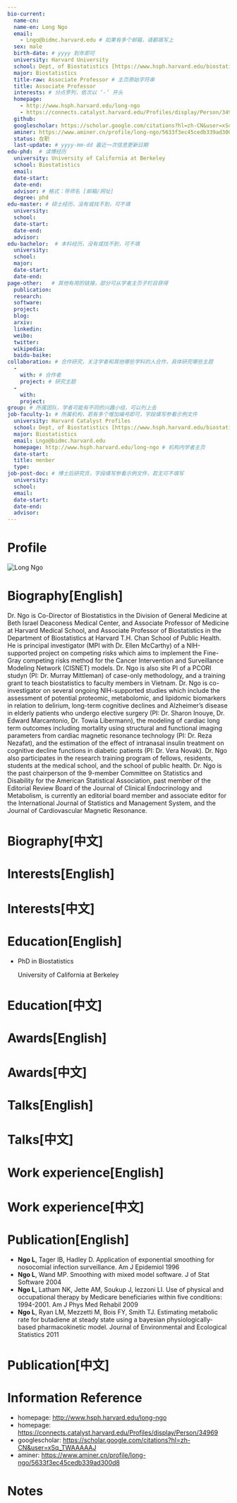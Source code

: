 ```yaml
---
bio-current:
  name-cn: 
  name-en: Long Ngo
  email: 
    - Lngo@bidmc.harvard.edu # 如果有多个邮箱，请都填写上
  sex: male
  birth-date: # yyyy 到年即可
  university: Harvard University 
  school: Dept, of Biostatistics [https://www.hsph.harvard.edu/biostatistics/] # 格式：学院名称[学院官网链接]
  major: Biostatistics
  title-raw: Associate Professor # 主页原始字符串
  title: Associate Professor
  interests: # 分点罗列，依次以 ‘-’ 开头
  homepage: 
    - http://www.hsph.harvard.edu/long-ngo
    - https://connects.catalyst.harvard.edu/Profiles/display/Person/34969
  github: 
  googlescholar: https://scholar.google.com/citations?hl=zh-CN&user=xSq_TWAAAAAJ
  aminer: https://www.aminer.cn/profile/long-ngo/5633f3ec45cedb339ad300d8
  status: 在职
  last-update: # yyyy-mm-dd 最近一次信息更新日期
edu-phd:  # 读博经历
  university: University of California at Berkeley
  school: Biostatistics
  email: 
  date-start: 
  date-end: 
  advisor: # 格式：导师名 [邮箱/网址]
  degree: phd
edu-master: # 硕士经历，没有或找不到，可不填
  university: 
  school: 
  date-start: 
  date-end: 
  advisor:
edu-bachelor:  # 本科经历，没有或找不到，可不填
  university: 
  school: 
  major: 
  date-start: 
  date-end: 
page-other:   # 其他有用的链接，部分可从学者主页子栏目获得
  publication: 
  research: 
  software: 
  project: 
  blog: 
  arxiv: 
  linkedin: 
  weibo:
  twitter:
  wikipedia:
  baidu-baike:
collaboration: # 合作研究，关注学者和其他哪些学科的人合作，具体研究哪些主题
  - 
    with: # 合作者
    project: # 研究主题
  - 
    with: 
    project: 
group: # 所属团队，学者可能有不同的兴趣小组，可以列上去
job-faculty-1: # 所属机构，若有多个增加编号即可，字段填写参看示例文件
  university: Harvard Catalyst Profiles
  school: Dept, of Biostatistics [https://www.hsph.harvard.edu/biostatistics/]
  major: Biostatistics
  email: Lngo@bidmc.harvard.edu
  homepage: http://www.hsph.harvard.edu/long-ngo # 机构内学者主页
  date-start: 
  title: menber
  type: 
job-post-doc: # 博士后研究员，字段填写参看示例文件，若无可不填写
  university: 
  school: 
  email: 
  date-start: 
  date-end: 
  advisor: 
---
```


# Profile

![Long Ngo](//avatarcdn.aminer.cn/upload/avatar/935/614/124/5633f3ec45cedb339ad300d8_0.jpeg!240?ran=0.13668123627454287)

# Biography[English]

Dr. Ngo is Co-Director of Biostatistics in the Division of General Medicine at Beth Israel Deaconess Medical Center, and Associate Professor of Medicine at Harvard Medical School, and Associate Professor of Biostatistics in the Department of Biostatistics at Harvard T.H. Chan School of Public Health. He is principal investigator (MPI with Dr. Ellen McCarthy) of a NIH-supported project on competing risks which aims to implement the Fine-Gray competing risks method for the Cancer Intervention and Surveillance Modeling Network (CISNET) models. Dr. Ngo is also site PI of a PCORI studyn (PI: Dr. Murray Mittleman) of case-only methodology, and a training grant to teach biostatistics to faculty members in Vietnam. Dr. Ngo is co-investigator on several ongoing NIH-supported studies which include the assessment of potential proteomic, metabolomic, and lipidomic biomarkers in relation to delirium, long-term cognitive declines and Alzheimer’s disease in elderly patients who undergo elective surgery (PI: Dr. Sharon Inouye, Dr. Edward Marcantonio, Dr. Towia Libermann), the modeling of cardiac long term outcomes including mortality using structural and functional imaging parameters from cardiac magnetic resonance technology (PI: Dr. Reza Nezafat), and the estimation of the effect of intranasal insulin treatment on cognitive decline functions in diabetic patients (PI: Dr. Vera Novak). Dr. Ngo also participates in the research training program of fellows, residents, students at the medical school, and the school of public health. Dr. Ngo is the past chairperson of the 9-member Committee on Statistics and Disability for the American Statistical Association, past member of the Editorial Review Board of the Journal of Clinical Endocrinology and Metabolism, is currently an editorial board member and associate editor for the International Journal of Statistics and Management System, and the Journal of Cardiovascular Magnetic Resonance.

# Biography[中文]

# Interests[English]

# Interests[中文]

# Education[English]

- PhD in Biostatistics
    
    University of California at Berkeley

# Education[中文]

# Awards[English]

# Awards[中文]

# Talks[English]

# Talks[中文]

# Work experience[English]

# Work experience[中文]

# Publication[English]

- **Ngo L**, Tager IB, Hadley D.  Application of exponential smoothing for nosocomial infection surveillance.  Am J Epidemiol 1996
- **Ngo L**, Wand MP.  Smoothing with mixed model software.  J of Stat Software 2004
- **Ngo L**, Latham NK, Jette AM, Soukup J, Iezzoni LI. Use of physical and  occupational therapy by Medicare beneficiaries within five conditions: 1994-2001.   Am J Phys Med Rehabil 2009
- **Ngo L**, Ryan LM, Mezzetti M, Bois FY, Smith TJ.  Estimating metabolic rate for butadiene at steady state using a bayesian physiologically-based pharmacokinetic model.  Journal of Environmental and Ecological Statistics 2011

# Publication[中文]

# Information Reference

- homepage: http://www.hsph.harvard.edu/long-ngo
- homepage: https://connects.catalyst.harvard.edu/Profiles/display/Person/34969
- googlescholar: https://scholar.google.com/citations?hl=zh-CN&user=xSq_TWAAAAAJ
- aminer: https://www.aminer.cn/profile/long-ngo/5633f3ec45cedb339ad300d8

# Notes